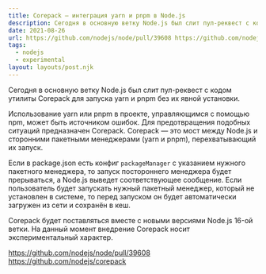 ```yaml
---
title: Corepack — интеграция yarn и pnpm в Node.js
description: Сегодня в основную ветку Node.js был слит пул-реквест с кодом утилиты Corepack для запуска yarn и pnpm без их явной установки
date: 2021-08-26
url: https://github.com/nodejs/node/pull/39608 https://github.com/nodejs/corepack
tags:
  - nodejs
  - experimental
layout: layouts/post.njk
---
```

Сегодня в основную ветку Node.js был слит пул-реквест с кодом утилиты Corepack для запуска yarn и pnpm без их явной установки. 

Использование yarn или pnpm в проекте, управляющимся с помощью npm, может быть источником ошибок. Для предотвращения подобных ситуаций предназначен Corepack. Corepack — это мост между Node.js и сторонними пакетными менеджерами (yarn и pnpm), перехватывающий их запуск. 

Если в package.json есть конфиг `packageManager` с указанием нужного пакетного менеджера, то запуск постороннего менеджера будет прерываться, а Node.js выведет соответствующее сообщение. Если пользователь будет запускать нужный пакетный менеджер, который не установлен в системе, то перед запуском он будет автоматически загружен из сети и сохранён в кеш.

Corepack будет поставляться вместе с новыми версиями Node.js 16-ой ветки. На данный момент внедрение Corepack носит экспериментальный характер.

https://github.com/nodejs/node/pull/39608
https://github.com/nodejs/corepack



